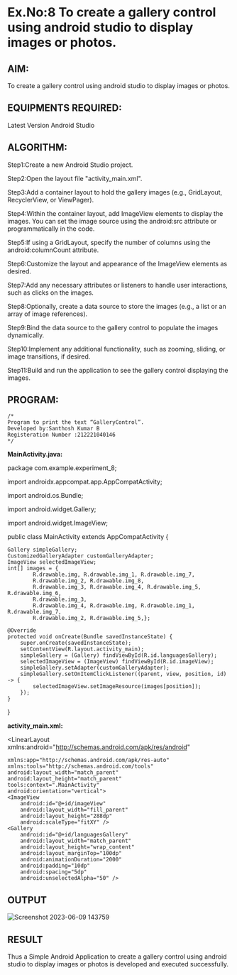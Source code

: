 # Ex.No:8 To create a gallery control using android studio to display images or photos.


## AIM:

To create a gallery control using android studio to display images or photos.

## EQUIPMENTS REQUIRED:

Latest Version Android Studio

## ALGORITHM:

Step1:Create a new Android Studio project.

Step2:Open the layout file "activity_main.xml".

Step3:Add a container layout to hold the gallery images (e.g., GridLayout, RecyclerView, or
ViewPager).

Step4:Within the container layout, add ImageView elements to display the images. You can
set the image source using the android:src attribute or programmatically in the code.

Step5:If using a GridLayout, specify the number of columns using the android:columnCount
attribute.

Step6:Customize the layout and appearance of the ImageView elements as desired.

Step7:Add any necessary attributes or listeners to handle user interactions, such as clicks on
the images.

Step8:Optionally, create a data source to store the images (e.g., a list or an array of image
references).

Step9:Bind the data source to the gallery control to populate the images dynamically.

Step10:Implement any additional functionality, such as zooming, sliding, or image
transitions, if desired.

Step11:Build and run the application to see the gallery control displaying the images.


## PROGRAM:
```
/*
Program to print the text “GalleryControl”.
Developed by:Santhosh Kumar B
Registeration Number :212221040146
*/
```

**MainActivity.java:**

package com.example.experiment_8;

import androidx.appcompat.app.AppCompatActivity;

import android.os.Bundle;

import android.widget.Gallery;

import android.widget.ImageView;

public class MainActivity extends AppCompatActivity 
{

    Gallery simpleGallery;
    CustomizedGalleryAdapter customGalleryAdapter;
    ImageView selectedImageView;
    int[] images = {
            R.drawable.img, R.drawable.img_1, R.drawable.img_7,
            R.drawable.img_2, R.drawable.img_8,
            R.drawable.img_3, R.drawable.img_4, R.drawable.img_5, R.drawable.img_6,
            R.drawable.img_3,
            R.drawable.img_4, R.drawable.img, R.drawable.img_1, R.drawable.img_7,
            R.drawable.img_2, R.drawable.img_5,};

    @Override
    protected void onCreate(Bundle savedInstanceState) {
        super.onCreate(savedInstanceState);
        setContentView(R.layout.activity_main);
        simpleGallery = (Gallery) findViewById(R.id.languagesGallery);
        selectedImageView = (ImageView) findViewById(R.id.imageView);
        simpleGallery.setAdapter(customGalleryAdapter);
        simpleGallery.setOnItemClickListener((parent, view, position, id) -> {
            selectedImageView.setImageResource(images[position]);
        });
    }
}

**activity_main.xml:**

<?xml version="1.0" encoding="utf-8"?>

<LinearLayout xmlns:android="http://schemas.android.com/apk/res/android"
              
    xmlns:app="http://schemas.android.com/apk/res-auto"
    xmlns:tools="http://schemas.android.com/tools"
    android:layout_width="match_parent"
    android:layout_height="match_parent"
    tools:context=".MainActivity"
    android:orientation="vertical">
    <ImageView
        android:id="@+id/imageView"
        android:layout_width="fill_parent"
        android:layout_height="288dp"
        android:scaleType="fitXY" />
    <Gallery
        android:id="@+id/languagesGallery"
        android:layout_width="match_parent"
        android:layout_height="wrap_content"
        android:layout_marginTop="100dp"
        android:animationDuration="2000"
        android:padding="10dp"
        android:spacing="5dp"
        android:unselectedAlpha="50" />
</LinearLayout>


## OUTPUT

![Screenshot 2023-06-09 143759](https://github.com/santhoshkumar24263/Mobile-Application-Development/assets/127171952/9d326fe1-4b20-483f-9b46-5f9003843f9d)



## RESULT
Thus a Simple Android Application to create a gallery control using android studio to display images or photos is developed and executed successfully.


